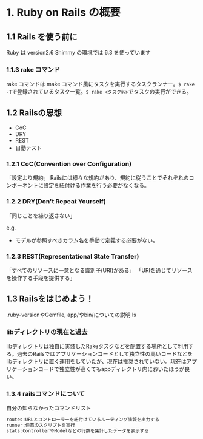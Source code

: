 # 1. Ruby on Rails の概要

## 1.1 Rails を使う前に

Ruby は version2.6
Shimmy の環境では 6.3 を使っています

### 1.1.3 rake コマンド

rake コマンドは make コマンド風にタスクを実行するタスクランナー。`$ rake -T`で登録されているタスク一覧。`$ rake <タスク名>`でタスクの実行ができる。

## 1.2 Railsの思想
- CoC
- DRY
- REST
- 自動テスト

### 1.2.1 CoC(Convention over Configuration)
「設定より規約」
Railsには様々な規約があり、規約に従うことでそれぞれのコンポーネントに設定を紐付ける作業を行う必要がなくなる。

### 1.2.2 DRY(Don't Repeat Yourself)
「同じことを繰り返さない」

e.g.
- モデルが参照すべきカラム名を手動で定義する必要がない。

### 1.2.3 REST(Representational State Transfer)
「すべてのリソースに一意となる識別子(URI)がある」
「URIを通じてリソースを操作する手段を提供する」

## 1.3 Railsをはじめよう！
.ruby-versionやGemfile, app/やbin/についての説明
ls

### libディレクトリの現在と過去
libディレクトリは独自に実装したRakeタスクなどを配置する場所として利用する。過去のRailsではアプリケーションコードとして独立性の高いコードなどをlibディレクトリに置く運用をしていたが、現在は推奨されていない。現在はアプリケーションコードで独立性が高くてもappディレクトリ内においたほうが良い。

### 1.3.4 railsコマンドについて
自分の知らなかったコマンドリスト
```bash
routes:URLとコントローラーを紐付けているルーティング情報を出力する
runner:任意のスクリプトを実行
stats:ControllerやModelなどの行数を集計したデータを表示する
```
